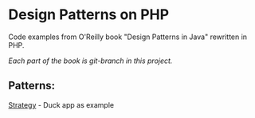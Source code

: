 # Design Patterns on PHP

Code examples from O'Reilly book "Design Patterns in Java" rewritten in PHP.

*Each part of the book is git-branch in this project.*

## Patterns:
[Strategy](tree/strategy) - Duck app as example